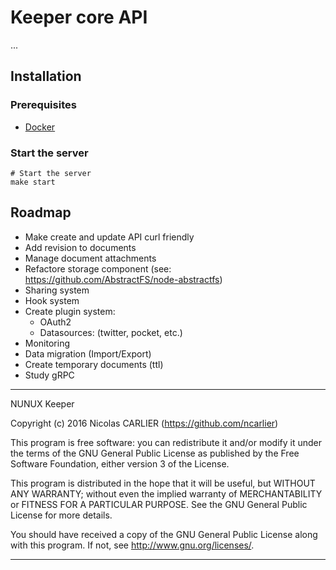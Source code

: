 # Keeper core API

...

## Installation

### Prerequisites

* [Docker](http://www.docker.io/)

### Start the server

```
# Start the server
make start
```

## Roadmap

- Make create and update API curl friendly
- Add revision to documents
- Manage document attachments
- Refactore storage component (see: https://github.com/AbstractFS/node-abstractfs)
- Sharing system
- Hook system
- Create plugin system:
  - OAuth2
  - Datasources: (twitter, pocket, etc.)
- Monitoring
- Data migration (Import/Export)
- Create temporary documents (ttl)
- Study gRPC

----------------------------------------------------------------------

NUNUX Keeper

Copyright (c) 2016 Nicolas CARLIER (https://github.com/ncarlier)

This program is free software: you can redistribute it and/or modify
it under the terms of the GNU General Public License as published by
the Free Software Foundation, either version 3 of the License.

This program is distributed in the hope that it will be useful,
but WITHOUT ANY WARRANTY; without even the implied warranty of
MERCHANTABILITY or FITNESS FOR A PARTICULAR PURPOSE.  See the
GNU General Public License for more details.

You should have received a copy of the GNU General Public License
along with this program.  If not, see <http://www.gnu.org/licenses/>.

----------------------------------------------------------------------
